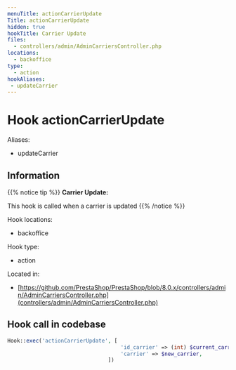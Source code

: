 ```yaml
---
menuTitle: actionCarrierUpdate
Title: actionCarrierUpdate
hidden: true
hookTitle: Carrier Update
files:
  - controllers/admin/AdminCarriersController.php
locations:
  - backoffice
type:
  - action
hookAliases:
 - updateCarrier
---
```


# Hook actionCarrierUpdate

Aliases: 
 - updateCarrier



## Information

{{% notice tip %}}
**Carrier Update:** 

This hook is called when a carrier is updated
{{% /notice %}}

Hook locations: 
  - backoffice

Hook type: 
  - action

Located in: 
  - [https://github.com/PrestaShop/PrestaShop/blob/8.0.x/controllers/admin/AdminCarriersController.php](controllers/admin/AdminCarriersController.php)

## Hook call in codebase

```php
Hook::exec('actionCarrierUpdate', [
                                    'id_carrier' => (int) $current_carrier->id,
                                    'carrier' => $new_carrier,
                                ])
```